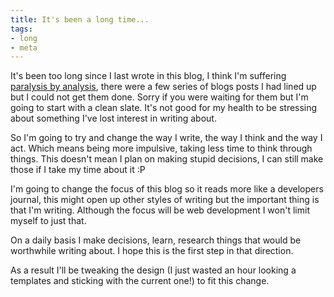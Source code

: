 ```yaml
---
title: It's been a long time...
tags:
- long
- meta
---
```


It's been too long since I last wrote in this blog, I think I'm suffering [paralysis by analysis](https://en.wikipedia.org/wiki/Analysis_paralysis), there were a few series of blogs posts I had lined up but I could not get them done. Sorry if you were waiting for them but I'm going to start with a clean slate. It's not good for my health to be stressing about something I've lost interest in writing about. 

So I'm going to try and change the way I write, the way I think and the way I act. Which means being more impulsive, taking less time to think through things. This doesn't mean I plan on making stupid decisions, I can still make those if I take my time about it :P 

I'm going to change the focus of this blog so it reads more like a developers journal, this might open up other styles of writing but the important thing is that I'm writing. Although the focus will be web development I won't limit myself to just that. 

On a daily basis I make decisions, learn, research things that would be worthwhile writing about. I hope this is the first step in that direction. 

As a result I'll be tweaking the design (I just wasted an hour looking a templates and sticking with the current one!) to fit this change.
